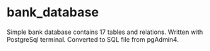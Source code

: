 # bank_database
Simple bank database contains 17 tables and relations. Written with PostgreSql terminal. Converted to SQL file from pgAdmin4.
